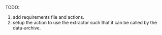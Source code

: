TODO:
1. add requirements file and actions.
2. setup the action to use the extractor such that it can be called by the data-archive.
